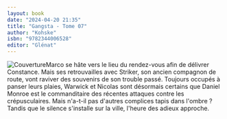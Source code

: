 ```yaml
---
layout: book
date: "2024-04-20 21:35"
title: "Gangsta - Tome 07"
author: "Kohske"
isbn: "9782344006528"
editor: "Glénat"
---
```

![Couverture](/img/9782344006528.jpeg)Marco se hâte vers le lieu du rendez-vous afin de délivrer Constance. Mais ses retrouvailles avec Striker, son ancien compagnon de route, vont raviver des souvenirs de son trouble passé. Toujours occupés à panser leurs plaies, Warwick et Nicolas sont désormais certains que Daniel Monroe est le commanditaire des récentes attaques contre les crépusculaires. Mais n'a-t-il pas d'autres complices tapis dans l'ombre ? Tandis que le silence s'installe sur la ville, l'heure des adieux approche.
